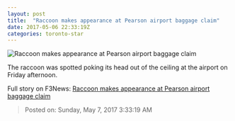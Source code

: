 ```yaml
---
layout: post
title:  "Raccoon makes appearance at Pearson airport baggage claim"
date: 2017-05-06 22:33:19Z
categories: toronto-star
---
```


![Raccoon makes appearance at Pearson airport baggage claim](https://www.thestar.com/content/dam/thestar/news/gta/2017/05/06/raccoon-makes-appearance-pearson-airport-baggage-claim/pearson-raccoon.jpg)

The raccoon was spotted poking its head out of the ceiling at the airport on Friday afternoon.


Full story on F3News: [Raccoon makes appearance at Pearson airport baggage claim](http://www.f3nws.com/n/BcRMaC)

> Posted on: Sunday, May 7, 2017 3:33:19 AM
